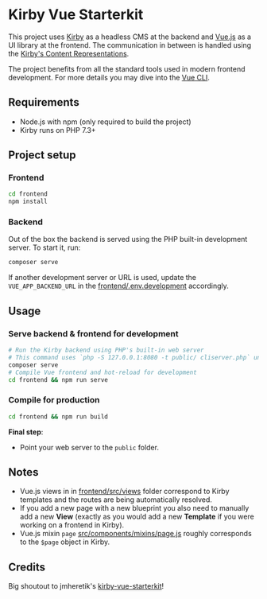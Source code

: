 # Kirby Vue Starterkit

This project uses [Kirby](https://getkirby.com/) as a headless CMS at the backend and [Vue.js](https://vuejs.org/) as a UI library at the frontend. The communication in between is handled using the [Kirby's Content Representations](https://getkirby.com/docs/guide/templates/content-representations).

The project benefits from all the standard tools used in modern frontend development. For more details you may dive into the [Vue CLI](https://cli.vuejs.org/).

## Requirements

- Node.js with npm (only required to build the project)
- Kirby runs on PHP 7.3+

## Project setup

### Frontend
```bash
cd frontend
npm install
```

### Backend

Out of the box the backend is served using the PHP built-in development server. To start it, run:

```bash
composer serve
```

If another development server or URL is used, update the `VUE_APP_BACKEND_URL` in the [frontend/.env.development](frontend/.env.development) accordingly.

## Usage

### Serve backend & frontend for development

```bash
# Run the Kirby backend using PHP's built-in web server
# This command uses `php -S 127.0.0.1:8080 -t public/ cliserver.php` under the hood
composer serve
# Compile Vue frontend and hot-reload for development
cd frontend && npm run serve
```

### Compile for production

```bash
cd frontend && npm run build
```

**Final step**:
- Point your web server to the `public` folder.

## Notes

- Vue.js views in in [frontend/src/views](frontend/src/views) folder correspond to Kirby templates and the routes are being automatically resolved.
- If you add a new page with a new blueprint you also need to manually add a new **View** (exactly as you would add a new **Template** if you were working on a frontend in Kirby).
- Vue.js mixin `page` [src/components/mixins/page.js](src/components/mixins/page.js) roughly corresponds to the `$page` object in Kirby.

## Credits

Big shoutout to jmheretik's [kirby-vue-starterkit](https://github.com/jmheretik/kirby-vue-starterkit)!
